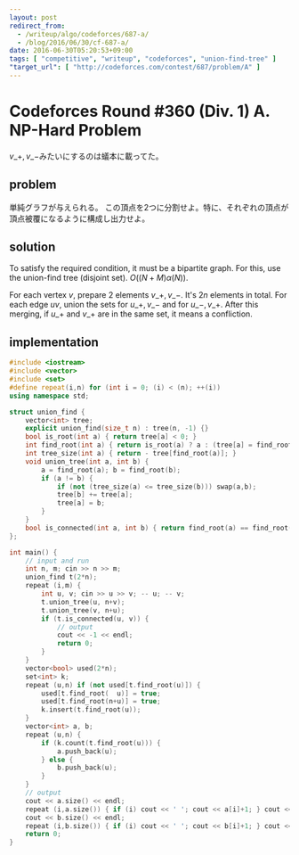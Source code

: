 ```yaml
---
layout: post
redirect_from:
  - /writeup/algo/codeforces/687-a/
  - /blog/2016/06/30/cf-687-a/
date: 2016-06-30T05:20:53+09:00
tags: [ "competitive", "writeup", "codeforces", "union-find-tree" ]
"target_url": [ "http://codeforces.com/contest/687/problem/A" ]
---
```


# Codeforces Round #360 (Div. 1) A. NP-Hard Problem

$v\_+, v\_-$みたいにするのは蟻本に載ってた。

## problem

単純グラフが与えられる。
この頂点を$2$つに分割せよ。特に、それぞれの頂点が頂点被覆になるように構成し出力せよ。

## solution

To satisfy the required condition, it must be a bipartite graph.
For this, use the union-find tree (disjoint set). $O((N + M) \alpha(N))$.

For each vertex $v$, prepare $2$ elements $v\_+, v\_-$. It's $2n$ elements in total.
For each edge $uv$, union the sets for $u\_+, v\_-$ and for $u\_-, v\_+$.
After this merging, if $u\_+$ and $v\_+$ are in the same set, it means a confliction.

## implementation

``` c++
#include <iostream>
#include <vector>
#include <set>
#define repeat(i,n) for (int i = 0; (i) < (n); ++(i))
using namespace std;

struct union_find {
    vector<int> tree;
    explicit union_find(size_t n) : tree(n, -1) {}
    bool is_root(int a) { return tree[a] < 0; }
    int find_root(int a) { return is_root(a) ? a : (tree[a] = find_root(tree[a])); }
    int tree_size(int a) { return - tree[find_root(a)]; }
    void union_tree(int a, int b) {
        a = find_root(a); b = find_root(b);
        if (a != b) {
            if (not (tree_size(a) <= tree_size(b))) swap(a,b);
            tree[b] += tree[a];
            tree[a] = b;
        }
    }
    bool is_connected(int a, int b) { return find_root(a) == find_root(b); }
};

int main() {
    // input and run
    int n, m; cin >> n >> m;
    union_find t(2*n);
    repeat (i,m) {
        int u, v; cin >> u >> v; -- u; -- v;
        t.union_tree(u, n+v);
        t.union_tree(v, n+u);
        if (t.is_connected(u, v)) {
            // output
            cout << -1 << endl;
            return 0;
        }
    }
    vector<bool> used(2*n);
    set<int> k;
    repeat (u,n) if (not used[t.find_root(u)]) {
        used[t.find_root(  u)] = true;
        used[t.find_root(n+u)] = true;
        k.insert(t.find_root(u));
    }
    vector<int> a, b;
    repeat (u,n) {
        if (k.count(t.find_root(u))) {
            a.push_back(u);
        } else {
            b.push_back(u);
        }
    }
    // output
    cout << a.size() << endl;
    repeat (i,a.size()) { if (i) cout << ' '; cout << a[i]+1; } cout << endl;
    cout << b.size() << endl;
    repeat (i,b.size()) { if (i) cout << ' '; cout << b[i]+1; } cout << endl;
    return 0;
}
```
